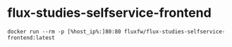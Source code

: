 # flux-studies-selfservice-frontend

```shell
docker run --rm -p [%host_ip%:]80:80 fluxfw/flux-studies-selfservice-frontend:latest
```

